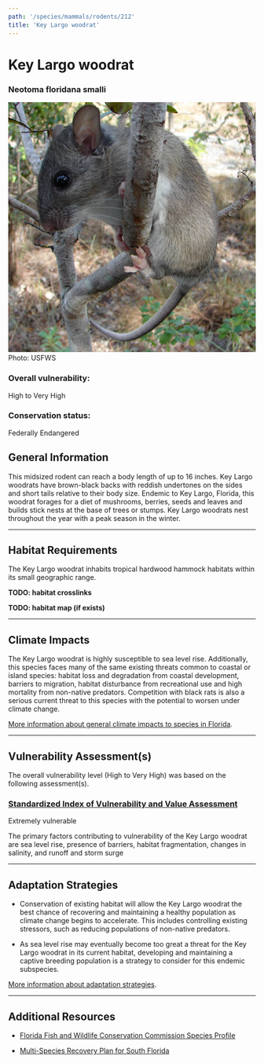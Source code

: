 ```yaml
---
path: '/species/mammals/rodents/212'
title: 'Key Largo woodrat'
---
```


# Key Largo woodrat

### Neotoma floridana smalli

<div id="TopSection">

<div class="header-photo"><img src="212.jpg" alt="Photo for Key Largo woodrat"/>
<figcaption>Photo: USFWS</figcaption></div>

<div>

### Overall vulnerability:

<div class="vulnerability vulnerability-extreme">High to Very High</div>

### Conservation status:

Federally Endangered

</div>
</div>

## General Information

This midsized rodent can reach a body length of up to 16 inches.  Key Largo woodrats have brown-black backs with reddish undertones on the sides and short tails relative to their body size.  Endemic to Key Largo, Florida, this woodrat forages for a diet of mushrooms, berries, seeds and leaves and builds stick nests at the base of trees or stumps.  Key Largo woodrats nest throughout the year with a peak season in the winter.

<hr />

## Habitat Requirements



The Key Largo woodrat inhabits tropical hardwood hammock habitats within its small geographic range.

**TODO: habitat crosslinks**

**TODO: habitat map (if exists)**

<hr />

## Climate Impacts

The Key Largo woodrat is highly susceptible to sea level rise.  Additionally, this species faces many of the same existing threats common to coastal or island species: habitat loss and degradation from coastal development, barriers to migration, habitat disturbance from recreational use and high mortality from non-native predators.  Competition with black rats is also a serious current threat to this species with the potential to worsen under climate change.

[More information about general climate impacts to species in Florida](/impacts/species).



<hr />

## Vulnerability Assessment(s)

The overall vulnerability level (High to Very High) was based on the following assessment(s).
#### 
<div class="vulnerability-header">
<h3><a href="/impacts/vulnerability/sivva/species">Standardized Index of Vulnerability and Value Assessment</a></h3>
<div class="vulnerability vulnerability-extreme">Extremely vulnerable</div>
</div> 

The primary factors contributing to vulnerability of the Key Largo woodrat are sea level rise, presence of barriers, habitat fragmentation, changes in salinity, and runoff and storm surge


<hr />

## Adaptation Strategies

- Conservation of existing habitat will allow the Key Largo woodrat the best chance of recovering and maintaining a healthy population as climate change begins to accelerate.  This includes controlling existing stressors, such as reducing populations of non-native predators.

- As sea level rise may eventually become too great a threat for the Key Largo woodrat in its current habitat, developing and maintaining a captive breeding population is a strategy to consider for this endemic subspecies.

[More information about adaptation strategies](/strategies).

<hr />


## Additional Resources

- [Florida Fish and Wildlife Conservation Commission Species Profile](https://myfwc.com/wildlifehabitats/profiles/mammals/land/key-largo-woodrat/)

- [Multi-Species Recovery Plan for South Florida](https://ecos.fws.gov/docs/recovery_plan/sfl_msrp/SFL_MSRP_Species.pdf)
